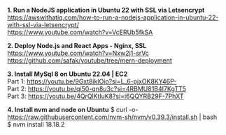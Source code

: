 **1. Run a NodeJS application in Ubuntu 22 with SSL via Letsencrypt** <br />
https://awswithatiq.com/how-to-run-a-nodejs-application-in-ubuntu-22-with-ssl-via-letsencrypt/ <br />
https://www.youtube.com/watch?v=VcERUb5fkSA

**2. Deploy Node.js and React Apps - Nginx, SSL** <br />
https://www.youtube.com/watch?v=Nxw2j1-srVc <br />
https://github.com/safak/youtube/tree/mern-deployment

**3. Install MySql 8 on Ubuntu 22.04 | EC2** <br />
Part 1: https://youtu.be/9Gxt8iklOio?si=L_6-pjxOK8KY46P- <br />
Part 2: https://youtu.be/qi50-qn8u3c?si=4RBMU81B4I7KgTT5 <br />
Part 3: https://youtu.be/4QrQlKtluK8?si=i6QQYRB29F-7PhXT <br />

**4. Install nvm and node on Ubuntu**
$ curl -o- https://raw.githubusercontent.com/nvm-sh/nvm/v0.39.3/install.sh | bash <br />
$ nvm install 18.18.2 <br />

